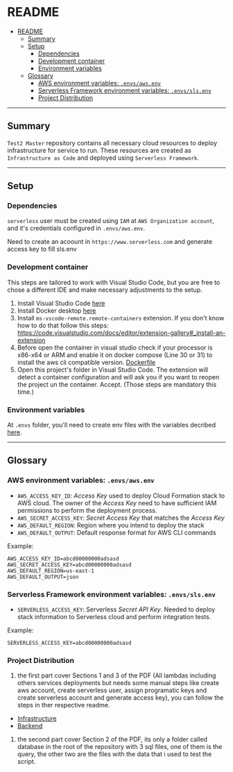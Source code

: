 # README

- [README](#readme)
  - [Summary](#summary)
  - [Setup](#setup)
    - [Dependencies](#dependencies)
    - [Development container](#development-container)
    - [Environment variables](#environment-variables)
  - [Glossary](#glossary)
    - [AWS environment variables: `.envs/aws.env`](#aws-environment-variables-envsawsenv)
    - [Serverless Framework environment variables: `.envs/sls.env`](#serverless-framework-environment-variables-envsslsenv)
    - [Project Distribution](#project-distribution)

---

## Summary

`Test2 Master` repository contains all necessary cloud resources to deploy infrastructure for service to run.
These resources are created as `Infrastructure as Code` and deployed using `Serverless Framework`.

---

## Setup

### Dependencies

`serverless` user must be created using `IAM` at `AWS Organization account`, and it's credentials configured in `.envs/aws.env`.

Need to create an acoount in `https://www.serverless.com` and generate access key to fill sls.env

### Development container

This steps are tailored to work with Visual Studio Code, but you are free to chose a different IDE and make necessary adjustments to the setup.

1. Install Visual Studio Code [here](https://code.visualstudio.com/)
2. Install Docker desktop [here](https://code.visualstudio.com/)
3. Install `ms-vscode-remote.remote-containers` extension. If you don't know how to do that follow this steps: <https://code.visualstudio.com/docs/editor/extension-gallery#_install-an-extension>
4. Before open the container in visual studio check if your processor is x86-x64 or ARM and enable it on docker compose (Line 30 or 31) to install the aws cli compatible version. [Dockerfile](.docker/Dockerfile)
5. Open this project's folder in Visual Studio Code. The extension will detect a container configuration and will ask you if you want to reopen the project un the container. Accept. (Those steps are mandatory this time.)

### Environment variables

At `.envs` folder, you'll need to create env files with the variables decribed [here](#glossary).

---

## Glossary

### AWS environment variables: `.envs/aws.env`

- `AWS_ACCESS_KEY_ID`: _Access Key_ used to deploy Cloud Formation stack to AWS cloud. The owner of the _Access Key_ need to have sufficient IAM permissions to perform the deployment process.
- `AWS_SECRET_ACCESS_KEY`: _Secret Access Key_ that matches the _Access Key_
- `AWS_DEFAULT_REGION`: Region where you intend to deploy the stack
- `AWS_DEFAULT_OUTPUT`: Default response format for AWS CLI commands

Example:

```env
AWS_ACCESS_KEY_ID=abcd00000000adsasd
AWS_SECRET_ACCESS_KEY=abcd00000000adsasd
AWS_DEFAULT_REGION=us-east-1
AWS_DEFAULT_OUTPUT=json
```

### Serverless Framework environment variables: `.envs/sls.env`

- `SERVERLESS_ACCESS_KEY`: Serverless _Secret API Key_. Needed to deploy stack information to Serverless cloud and perform integration tests.

Example:

```env
SERVERLESS_ACCESS_KEY=abcd00000000adsasd
```

### Project Distribution

1. the first part cover Sections 1 and 3 of the PDF (All lambdas including others services deployments but needs some manual steps like create aws account, create serverless user, assign programatic keys and create serverless account and generate access key), you can follow the steps in ther respective readme.

- [Infrastructure](infrastructure/README.md)
- [Backend](backend/README.md)

1. the second part cover Section 2 of the PDF, its only a folder called database in the root of the repository with 3 sql files, one of them is the query, the other two are the files with the data that i used to test the script.
